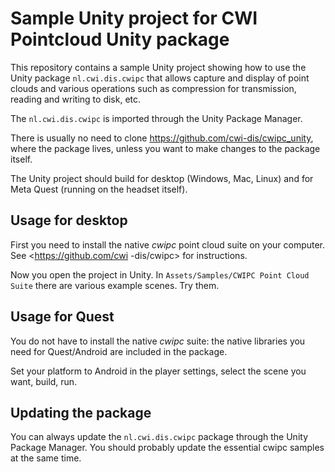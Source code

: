 # Sample Unity project for CWI Pointcloud Unity package

This repository contains a sample Unity project showing how to use the Unity package `nl.cwi.dis.cwipc` that allows capture and display of
point clouds and various operations such as compression for transmission, reading and writing to disk, etc.

The `nl.cwi.dis.cwipc` is imported through the Unity Package Manager.

There is usually no need to clone <https://github.com/cwi-dis/cwipc_unity>, where the package lives, unless you want to make changes to the package itself.

The Unity project should build for desktop (Windows, Mac, Linux) and for  Meta Quest (running on the headset itself).

## Usage for desktop

First you need to install the native _cwipc_ point cloud suite on your computer. See <https://github.com/cwi -dis/cwipc> for instructions.

Now you open the project in Unity. In `Assets/Samples/CWIPC Point Cloud Suite` there are various example scenes. Try them.

## Usage for Quest

You do not have to install the native _cwipc_ suite: the native libraries you need for Quest/Android are included in the package.

Set your platform to Android in the player settings, select the scene you want, build, run.

## Updating the package

You can always update the `nl.cwi.dis.cwipc` package through the Unity Package Manager. You should probably update the essential cwipc samples at the same time.
